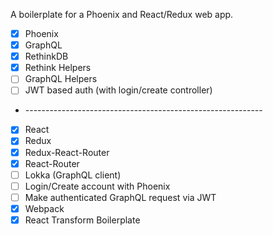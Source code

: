 A boilerplate for a Phoenix and React/Redux web app.

- [x] Phoenix
- [x] GraphQL
- [x] RethinkDB
- [x] Rethink Helpers
- [ ] GraphQL Helpers
- [ ] JWT based auth (with login/create controller)
- \-----------------------------------------------------------
- [x] React
- [x] Redux
- [x] Redux-React-Router
- [x] React-Router
- [ ] Lokka (GraphQL client)
- [ ] Login/Create account with Phoenix
- [ ] Make authenticated GraphQL request via JWT
- [x] Webpack
- [x] React Transform Boilerplate
